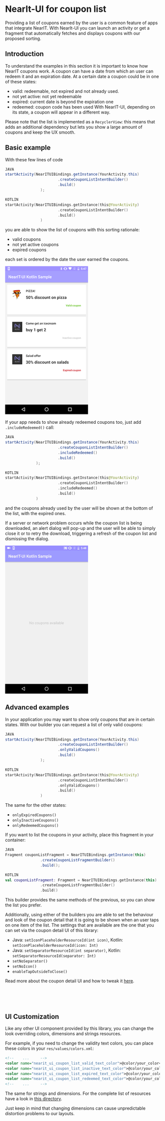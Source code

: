 # NearIt-UI for coupon list

Providing a list of coupons earned by the user is a common feature of apps that integrate NearIT.
With NearIt-UI you can launch an activity or get a fragment that automatically fetches and displays coupons with our proposed sorting.

## Introduction

To understand the examples in this section it is important to know how NearIT coupons work.
A coupon can have a date from which an user can redeem it and an expiration date. At a certain date a coupon could be in one of these states:
- valid: redeemable, not expired and not already used.
- not yet active: not yet redeemable
- expired: current date is beyond the expiration one
- redeemed: coupon code has been used
With NearIT-UI, depending on its state, a coupon will appear in a different way.

Please note that the list is implemented as a `RecyclerView`: this means that adds an additional dependency but lets you show a large amount of coupons and keep the UX smooth. 

## Basic example 
With these few lines of code

```java
JAVA
startActivity(NearITUIBindings.getInstance(YourActivity.this)
                        .createCouponListIntentBuilder()
                        .build()
                );
```

```kotlin
KOTLIN
startActivity(NearITUIBindings.getInstance(this@YourActivity)
                        .createCouponListIntentBuilder()
                        .build()
                )
```

you are able to show the list of coupons with this sorting rationale:
- valid coupons
- not yet active coupons
- expired coupons

each set is ordered by the date the user earned the coupons.

![coupon list](coupon_list.png)

If your app needs to show already redeemed coupons too, just add `.includeRedeemed()` call:

```java
JAVA
startActivity(NearITUIBindings.getInstance(YourActivity.this)
                        .createCouponListIntentBuilder()
                        .includeRedeemed()
                        .build()
              );
```

```kotlin
KOTLIN
startActivity(NearITUIBindings.getInstance(this@YourActivity)
                        .createCouponListIntentBuilder()
                        .includeRedeemed()
                        .build()
              )
```

and the coupons already used by the user will be shown at the bottom of the list, with the expired ones.

If a server or network problem occurs while the coupon list is being downloaded, an alert dialog will pop-up and the user will be able to simply close it or to retry the download, triggering a refresh of the coupon list and dismissing the dialog.
 
![network problem](net_problem.gif)

## Advanced examples
In your application you may want to show only coupons that are in certain states. With our builder you can request a list of only valid coupons:

```java
JAVA
startActivity(NearITUIBindings.getInstance(YourActivity.this)
                        .createCouponListIntentBuilder()
                        .onlyValidCoupons()
                        .build()
                );
```

```kotlin
KOTLIN
startActivity(NearITUIBindings.getInstance(this@YourActivity)
                        .createCouponListIntentBuilder()
                        .onlyValidCoupons()
                        .build()
                )
```

The same for the other states:
- `onlyExpiredCoupons()`
- `onlyInactiveCoupons()`
- `onlyRedeemedCoupons()`

If you want to list the coupons in your activity, place this fragment in your container:

```java
JAVA
Fragment couponListFragment = NearITUIBindings.getInstance(this)
                .createCouponListFragmentBuilder()
                .build();
```

```kotlin
KOTLIN
val couponListFragment: Fragment = NearITUIBindings.getInstance(this)
                .createCouponListFragmentBuilder()
                .build()
```

This builder provides the same methods of the previous, so you can show the list you prefer.

Additionally, using either of the builders you are able to set the behaviour and look of the coupon detail that it is going to be shown when an user taps on one item of the list.
The settings that are available are the one that you can set via the coupon detail UI of this library:

- Java: `setIconPlaceholderResourceId(int icon)`, Kotlin: `setIconPlaceholderResourceId(icon: Int)`
- Java: `setSeparatorResourceId(int separator)`, Kotlin: `setSeparatorResourceId(separator: Int)`
- `setNoSeparator()`
- `setNoIcon()`
- `enableTapOutsideToClose()`

Read more about the coupon detail UI and how to tweak it [here](COUPON.md).

<br>
<br>
<br>

## UI Customization
Like any other UI component provided by this library, you can change the look overriding colors, dimensions and strings resources.

For example, if you need to change the validity text colors, you can place these colors in your `res/values/colors.xml`:
```xml
<!--    ...     -->
<color name="nearit_ui_coupon_list_valid_text_color">@color/your_color</color>
<color name="nearit_ui_coupon_list_inactive_text_color">@color/your_color</color>
<color name="nearit_ui_coupon_list_expired_text_color">@color/your_color</color>
<color name="nearit_ui_coupon_list_redeemed_text_color">@color/your_color</color>
<!--    ...     -->
```

The same for strings and dimensions. For the complete list of resources have a look in [this directory](../nearit-ui/src/main/res/values).

Just keep in mind that changing dimensions can cause unpredictable distortion problems to our layouts.